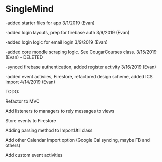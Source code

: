 # SingleMind

-added starter files for app 3/1/2019 (Evan)

-added login layouts, prep for firebase auth 3/9/2019 (Evan)

-added login logic for email login 3/9/2019 (Evan)

-added core moodle scraping logic. See CougarCourses class. 3/15/2019 (Evan) - DELETED 

-synced firebase authentication, added register activity 3/16/2019 (Evan)

-added event activiies, Firestore, refactored design scheme, added ICS import 4/14/2019 (Evan)

TODO:

  Refactor to MVC
  
  Add listeners to managers to rely messages to views
  
  Store events to Firestore
  
  Adding parsing method to ImportUtil class
  
  Add other Calendar Import option (Google Cal syncing, maybe FB and others)
  
  Add custom event activities
  
